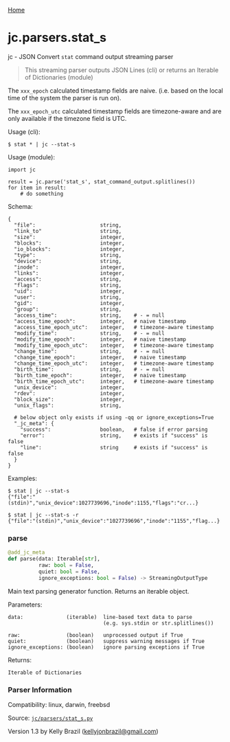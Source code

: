 [Home](https://kellyjonbrazil.github.io/jc/)
<a id="jc.parsers.stat_s"></a>

# jc.parsers.stat\_s

jc - JSON Convert `stat` command output streaming parser

> This streaming parser outputs JSON Lines (cli) or returns an Iterable of
> Dictionaries (module)

The `xxx_epoch` calculated timestamp fields are naive. (i.e. based on the
local time of the system the parser is run on).

The `xxx_epoch_utc` calculated timestamp fields are timezone-aware and are
only available if the timezone field is UTC.

Usage (cli):

    $ stat * | jc --stat-s

Usage (module):

    import jc

    result = jc.parse('stat_s', stat_command_output.splitlines())
    for item in result:
        # do something

Schema:

    {
      "file":                     string,
      "link_to"                   string,
      "size":                     integer,
      "blocks":                   integer,
      "io_blocks":                integer,
      "type":                     string,
      "device":                   string,
      "inode":                    integer,
      "links":                    integer,
      "access":                   string,
      "flags":                    string,
      "uid":                      integer,
      "user":                     string,
      "gid":                      integer,
      "group":                    string,
      "access_time":              string,    # - = null
      "access_time_epoch":        integer,   # naive timestamp
      "access_time_epoch_utc":    integer,   # timezone-aware timestamp
      "modify_time":              string,    # - = null
      "modify_time_epoch":        integer,   # naive timestamp
      "modify_time_epoch_utc":    integer,   # timezone-aware timestamp
      "change_time":              string,    # - = null
      "change_time_epoch":        integer,   # naive timestamp
      "change_time_epoch_utc":    integer,   # timezone-aware timestamp
      "birth_time":               string,    # - = null
      "birth_time_epoch":         integer,   # naive timestamp
      "birth_time_epoch_utc":     integer,   # timezone-aware timestamp
      "unix_device":              integer,
      "rdev":                     integer,
      "block_size":               integer,
      "unix_flags":               string,

      # below object only exists if using -qq or ignore_exceptions=True
      "_jc_meta": {
        "success":                boolean,   # false if error parsing
        "error":                  string,    # exists if "success" is false
        "line":                   string     # exists if "success" is false
      }
    }

Examples:

    $ stat | jc --stat-s
    {"file":"(stdin)","unix_device":1027739696,"inode":1155,"flags":"cr...}

    $ stat | jc --stat-s -r
    {"file":"(stdin)","unix_device":"1027739696","inode":"1155","flag...}

<a id="jc.parsers.stat_s.parse"></a>

### parse

```python
@add_jc_meta
def parse(data: Iterable[str],
          raw: bool = False,
          quiet: bool = False,
          ignore_exceptions: bool = False) -> StreamingOutputType
```

Main text parsing generator function. Returns an iterable object.

Parameters:

    data:              (iterable)  line-based text data to parse
                                   (e.g. sys.stdin or str.splitlines())

    raw:               (boolean)   unprocessed output if True
    quiet:             (boolean)   suppress warning messages if True
    ignore_exceptions: (boolean)   ignore parsing exceptions if True

Returns:

    Iterable of Dictionaries

### Parser Information
Compatibility:  linux, darwin, freebsd

Source: [`jc/parsers/stat_s.py`](https://github.com/kellyjonbrazil/jc/blob/master/jc/parsers/stat_s.py)

Version 1.3 by Kelly Brazil (kellyjonbrazil@gmail.com)
